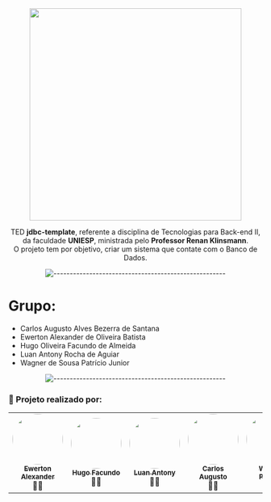 

<div align="center">

<img src="https://images.even3.com.br/inF8kKGcVUrayARbI7PYUKiLCuA=/fit-in/250x250/smart/even3.blob.core.windows.net/logos/LOGO-UNIESP-HORIZONTAL-VERMELHA-FUNDO-TRANSPARENTE.dcb5743371da43b9ab15.png" width=420>

TED <strong>jdbc-template</strong>, referente a disciplina de Tecnologias para Back-end II,<br>
da faculdade <strong>UNIESP</strong>, ministrada pelo <strong>Professor Renan Klinsmann</strong>.<br>
O projeto tem por objetivo, criar um sistema que contate com o Banco de Dados.

![-----------------------------------------------------](
https://raw.githubusercontent.com/andreasbm/readme/master/assets/lines/rainbow.png
)

</div>

# Grupo:
- Carlos Augusto Alves Bezerra de Santana
- Ewerton Alexander de Oliveira Batista
- Hugo Oliveira Facundo de Almeida<br>
- Luan Antony Rocha de Aguiar
- Wagner de Sousa Patrício Junior

<div align="center">

![-----------------------------------------------------](
https://raw.githubusercontent.com/andreasbm/readme/master/assets/lines/rainbow.png
)
</div>



### 👏  Projeto realizado por:

<table>
  <tr>
    <td align="center"><a href="https://www.linkedin.com/in/ewerton-alexander-780869232/"><img style="border-radius: 50%;" src="https://media-exp1.licdn.com/dms/image/D4D03AQEfv2gYZbR7rw/profile-displayphoto-shrink_400_400/0/1669287148190?e=1675296000&v=beta&t=boAVRYRWPbQjEg6FpSpv8HUSOHFQQyr1qusm62yaja8" width="100px;" alt=""/><br /><sub><b>Ewerton Alexander</b></sub></a><br />👨‍🚀</a></td>

  <td align="center"><a href="https://www.linkedin.com/in/hufacundo/"><img style="border-radius: 50%;" src="https://media-exp1.licdn.com/dms/image/C4D03AQGls4LbeiXaVg/profile-displayphoto-shrink_400_400/0/1637622798594?e=1675296000&v=beta&t=-idslwonbEIwRoR4I8xwIaRZlppoCTLyojR8u9pKPBk" width="100px;" alt=""/><br /><sub><b>Hugo Facundo</b></sub></a><br />👨‍🚀</a></td>

  <td align="center"><a href="https://www.linkedin.com/in/luanantony/"><img style="border-radius: 50%;" src="https://media-exp1.licdn.com/dms/image/C4D03AQFbCw_49MUJ8Q/profile-displayphoto-shrink_400_400/0/1542736109959?e=1675296000&v=beta&t=BENeiwMdamXN9mi5zvwsT6ICIVK5vfcwSF8h_xeSuwc" width="100px;" alt=""/><br /><sub><b>Luan Antony</b></sub></a><br />👨‍🚀</a></td>

  <td align="center"><a href="https://www.linkedin.com/in/carlosaugustoabsantana/"><img style="border-radius: 50%;" src="https://media-exp1.licdn.com/dms/image/C4E03AQEEL2TOdCX55w/profile-displayphoto-shrink_400_400/0/1629849966846?e=1675296000&v=beta&t=xTTNR9MhnRp6mPNOvbRp6ScnoO12T3VHJTFzzxKAi70" width="100px;" alt=""/><br /><sub><b>Carlos Augusto</b></sub></a><br />👨‍🚀</a></td>

  <td align="center"><a href="https://www.linkedin.com/in/wagner-patricio-7b4743219/"><img style="border-radius: 50%;" src="https://media-exp1.licdn.com/dms/image/C4E03AQEuy2k-ajGG_w/profile-displayphoto-shrink_400_400/0/1653161926881?e=1675296000&v=beta&t=yF2IMvRf9_UWMPrt4oRED4pZI_AEfqcap7DtynYcKyo" width="100px;" alt=""/><br /><sub><b>Wagner Patricio</b></sub></a><br />👨‍🚀</a></td>

  </tr>
</table>
</div>

